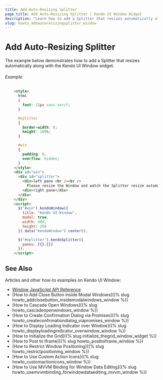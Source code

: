 ```yaml
---
title: Add Auto-Resizing Splitter
page_title: Add Auto-Resizing Splitter | Kendo UI Window Widget
description: "Learn how to add a Splitter that resizes automatically along with the Kendo UI Window."
slug: howto_addautoresizingsplitter_window
---
```


# Add Auto-Resizing Splitter

The example below demonstrates how to add a Splitter that resizes automatically along with the Kendo UI Window widget.

###### Example

```html
    <style>
      html
      {
        font: 12px sans-serif;
      }

      #splitter
      {
        border-width: 0;
        height: 100%;
      }

      #win
      {
        padding: 0;
        overflow: hidden;
      }
    </style>
    <div id="win">
      <div id="splitter">
        <div>left pane <br /><br />
          Please resize the Window and watch the Splitter resize automatically.</div>
        <div>right pane</div>
      </div>
    </div>
    <script>
      $("#win").kendoWindow({
        title: "Kendo UI Window",
        modal: true,
        width: 400,
        height: 250
      }).data("kendoWindow").center();

      $("#splitter").kendoSplitter({
        panes: [{},{}]
      });
    </script>
```

## See Also

Articles and other how-to examples on Kendo UI Window:

* [Window JavaScript API Reference](/api/javascript/ui/window)
* [How to Add Close Button inside Modal Windows]({% slug howto_addclosebutton_insidemodalwindows_window %})
* [How to Cascade Open Windows]({% slug howto_cascadeopenwindows_window %})
* [How to Create Confirmation Dialog via Promises]({% slug howto_createconfirmationdialog_viapromises_window %})
* [How to Display Loading Indicator over Window]({% slug howto_displayloadingindicator_overwindow_window %})
* [How to Initialize the Grid]({% slug initialize_thegrid_window_widget %})
* [How to Post to Iframe]({% slug howto_posttoiframe_window %})
* [How to Restrict Window Positioning]({% slug howto_restrictpositioning_window %})
* [How to Use Custom Action Icons]({% slug howto_customactionicons_window %})
* [How to Use MVVM Binding for Window Data Editing]({% slug howto_usemvvmbinding_forwindowdataediting_mvvm_window %})

